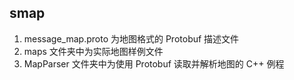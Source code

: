 ## smap

1. message_map.proto 为地图格式的 Protobuf 描述文件
2. maps 文件夹中为实际地图样例文件
3. MapParser 文件夹中为使用 Protobuf 读取并解析地图的 C++ 例程
